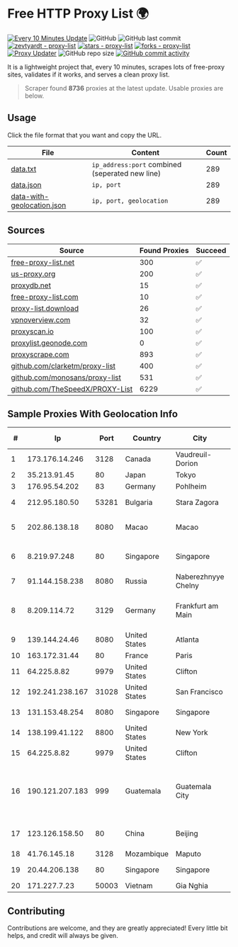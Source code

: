 
# Free HTTP Proxy List 🌍

[![Every 10 Minutes Update](https://github.com/mertguvencli/http-proxy-list/actions/workflows/main.yml/badge.svg?branch=main)](https://github.com/mertguvencli/http-proxy-list/actions/workflows/main.yml)
![GitHub](https://img.shields.io/github/license/mertguvencli/http-proxy-list)
![GitHub last commit](https://img.shields.io/github/last-commit/mertguvencli/http-proxy-list)
[![zevtyardt - proxy-list](https://img.shields.io/static/v1?label=zevtyardt&message=proxy-list&color=blue&logo=github)](https://github.com/zevtyardt/proxy-list "Go to GitHub repo")
[![stars - proxy-list](https://img.shields.io/github/stars/zevtyardt/proxy-list?style=social)](https://github.com/zevtyardt/proxy-list)
[![forks - proxy-list](https://img.shields.io/github/forks/zevtyardt/proxy-list?style=social)](https://github.com/zevtyardt/proxy-list)
[![Proxy Updater](https://github.com/zevtyardt/proxy-list/workflows/Proxy%20Updater/badge.svg)](https://github.com/zevtyardt/proxy-list/actions?query=workflow:"Proxy+Updater")
![GitHub repo size](https://img.shields.io/github/repo-size/zevtyardt/proxy-list)
[![GitHub commit activity](https://img.shields.io/github/commit-activity/m/zevtyardt/proxy-list?logo=commits)](https://github.com/zevtyardt/proxy-list/commits/main)

It is a lightweight project that, every 10 minutes, scrapes lots of free-proxy sites, validates if it works, and serves a clean proxy list.

> Scraper found **8736** proxies at the latest update. Usable proxies are below.

## Usage

Click the file format that you want and copy the URL.

|File|Content|Count|
|----|-------|-----|
|[data.txt](https://raw.githubusercontent.com/mertguvencli/http-proxy-list/main/proxy-list/data.txt)|`ip_address:port` combined (seperated new line)|289|
|[data.json](https://raw.githubusercontent.com/mertguvencli/http-proxy-list/main/proxy-list/data.json)|`ip, port`|289|
|[data-with-geolocation.json](https://raw.githubusercontent.com/mertguvencli/http-proxy-list/main/proxy-list/data-with-geolocation.json)|`ip, port, geolocation`|289|

## Sources

|Source|Found Proxies|Succeed|
|------|-------------|-------|
|[free-proxy-list.net](https://free-proxy-list.net)|300|✅|
|[us-proxy.org](https://www.us-proxy.org)|200|✅|
|[proxydb.net](http://proxydb.net)|15|✅|
|[free-proxy-list.com](https://free-proxy-list.com/?page=&port=&type%5B%5D=http&type%5B%5D=https&up_time=0&search=Search)|10|✅|
|[proxy-list.download](https://www.proxy-list.download/HTTP)|26|✅|
|[vpnoverview.com](https://vpnoverview.com/privacy/anonymous-browsing/free-proxy-servers)|32|✅|
|[proxyscan.io](https://www.proxyscan.io)|100|✅|
|[proxylist.geonode.com](https://proxylist.geonode.com/api/proxy-list?limit=300&page=1&sort_by=lastChecked&sort_type=desc&protocols=http,https)|0|✅|
|[proxyscrape.com](https://api.proxyscrape.com/v2/?request=displayproxies&protocol=http&timeout=10000&country=all&ssl=all&anonymity=all)|893|✅|
|[github.com/clarketm/proxy-list](https://raw.githubusercontent.com/clarketm/proxy-list/master/proxy-list-raw.txt)|400|✅|
|[github.com/monosans/proxy-list](https://raw.githubusercontent.com/monosans/proxy-list/main/proxies/http.txt)|531|✅|
|[github.com/TheSpeedX/PROXY-List](https://raw.githubusercontent.com/TheSpeedX/PROXY-List/master/http.txt)|6229|✅|


## Sample Proxies With Geolocation Info

|#|Ip|Port|Country|City|Internet Service Provider|
|-|--|----|-------|----|-------------------------|
|1|173.176.14.246|3128|Canada|Vaudreuil-Dorion|Le Groupe Videotron Ltee|
|2|35.213.91.45|80|Japan|Tokyo|Google LLC|
|3|176.95.54.202|83|Germany|Pohlheim|Vodafone GmbH|
|4|212.95.180.50|53281|Bulgaria|Stara Zagora|Orbitel customer and internal|
|5|202.86.138.18|8080|Macao|Macao|Companhia de Telecomunicacoes de Macau|
|6|8.219.97.248|80|Singapore|Singapore|Alibaba (US) Technology Co., Ltd.|
|7|91.144.158.238|8080|Russia|Naberezhnyye Chelny|JSC "ER-Telecom Holding"|
|8|8.209.114.72|3129|Germany|Frankfurt am Main|Alibaba.com Singapore E-Commerce Private Limited|
|9|139.144.24.46|8080|United States|Atlanta|Akamai Technologies, Inc.|
|10|163.172.31.44|80|France|Paris|Online S.A.S.|
|11|64.225.8.82|9979|United States|Clifton|DigitalOcean, LLC|
|12|192.241.238.167|31028|United States|San Francisco|DigitalOcean, LLC|
|13|131.153.48.254|8080|Singapore|Singapore|Secured Servers LLC|
|14|138.199.41.122|8800|United States|New York|Datacamp Limited|
|15|64.225.8.82|9979|United States|Clifton|DigitalOcean, LLC|
|16|190.121.207.183|999|Guatemala|Guatemala City|CENTRAL DE REDES Y COMUNICACIONES DE GUATEMALA, SOCIEDAD ANONIMA|
|17|123.126.158.50|80|China|Beijing|China Unicom Beijing Province Network|
|18|41.76.145.18|3128|Mozambique|Maputo|VM  S.A|
|19|20.44.206.138|80|Singapore|Singapore|Microsoft Corporation|
|20|171.227.7.23|50003|Vietnam|Gia Nghia|Viettel Corporation|



## Contributing

Contributions are welcome, and they are greatly appreciated! Every
little bit helps, and credit will always be given.

